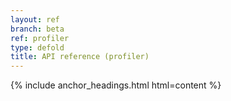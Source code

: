 ```yaml
---
layout: ref
branch: beta
ref: profiler
type: defold
title: API reference (profiler)
---
```

{% include anchor_headings.html html=content %}